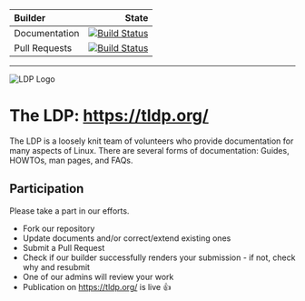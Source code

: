 Builder | State
:--- | ---:
Documentation | [![Build Status](https://img.shields.io/endpoint.svg?url=https%3A%2F%2Factions-badge.atrox.dev%2FtLDP%2FLDP%2Fbadge%3Fref%3Dmaster&style=flat)](https://actions-badge.atrox.dev/tLDP/LDP/goto?ref=master)
Pull Requests  | [![Build Status](https://drone.tldp.org/api/badges/tLDP/LDP/status.svg)](https://drone.tldp.org/tLDP/LDP)

---

![LDP Logo](https://tldp.org/images/ldp.gif)

# The LDP: https://tldp.org/

The LDP is a loosely knit team of volunteers who provide documentation for many aspects of Linux. There are several forms of documentation: Guides, HOWTOs, man pages, and FAQs.

## Participation

Please take a part in our efforts.

* Fork our repository
* Update documents and/or correct/extend existing ones
* Submit a Pull Request
* Check if our builder successfully renders your submission - if not, check why and resubmit
* One of our admins will review your work
* Publication on https://tldp.org/ is live :+1:
